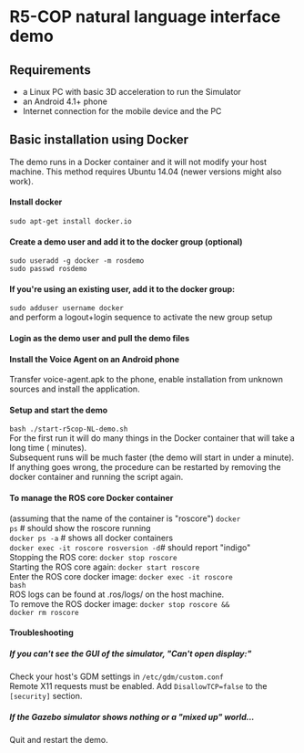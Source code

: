 # R5-COP natural language interface demo

## Requirements
- a Linux PC with basic 3D acceleration to run the Simulator
- an Android 4.1+ phone
- Internet connection for the mobile device and the PC

## Basic installation using Docker
The demo runs in a Docker container and it will not modify your host machine.
This method requires Ubuntu 14.04 (newer versions might also work).

#### Install docker
<code>sudo apt-get install docker.io</code>

#### Create a demo user and add it to the docker group (optional)
<code>sudo useradd -g docker -m rosdemo</code>  
<code>sudo passwd rosdemo</code>

#### If you're using an existing user, add it to the docker group:
<code>sudo adduser username docker</code>  
and perform a logout+login sequence to activate the new group setup

#### Login as the demo user and pull the demo files

#### Install the Voice Agent on an Android phone
Transfer voice-agent.apk to the phone, enable installation from unknown sources and install the application.

#### Setup and start the demo
<code>bash ./start-r5cop-NL-demo.sh</code>  
For the first run it will do many things in the Docker container that will take a long time ( minutes).  
Subsequent runs will be much faster (the demo will start in under a minute).  
If anything goes wrong, the procedure can be restarted by removing the docker container and running the script again.

#### To manage the ROS core Docker container
(assuming that the name of the container is "roscore")
<code>docker ps</code> # should show the roscore running  
<code>docker ps -a</code> # shows all docker containers  
<code>docker exec -it roscore rosversion -d</code># should report "indigo"  
Stopping the ROS core: <code>docker stop roscore</code>  
Starting the ROS core again: <code>docker start roscore</code>  
Enter the ROS core docker image: <code>docker exec -it roscore bash</code>  
ROS logs can be found at .ros/logs/ on the host machine.  
To remove the ROS docker image: <code>docker stop roscore &amp;&amp; docker rm roscore</code>  

#### Troubleshooting

##### If you can't see the GUI of the simulator, "Can't open display:"
Check your host's GDM settings in <code>/etc/gdm/custom.conf</code>  
Remote X11 requests must be enabled. Add <code>DisallowTCP=false</code> to the <code>[security]</code> section.

##### If the Gazebo simulator shows nothing or a "mixed up" world...
Quit and restart the demo.
